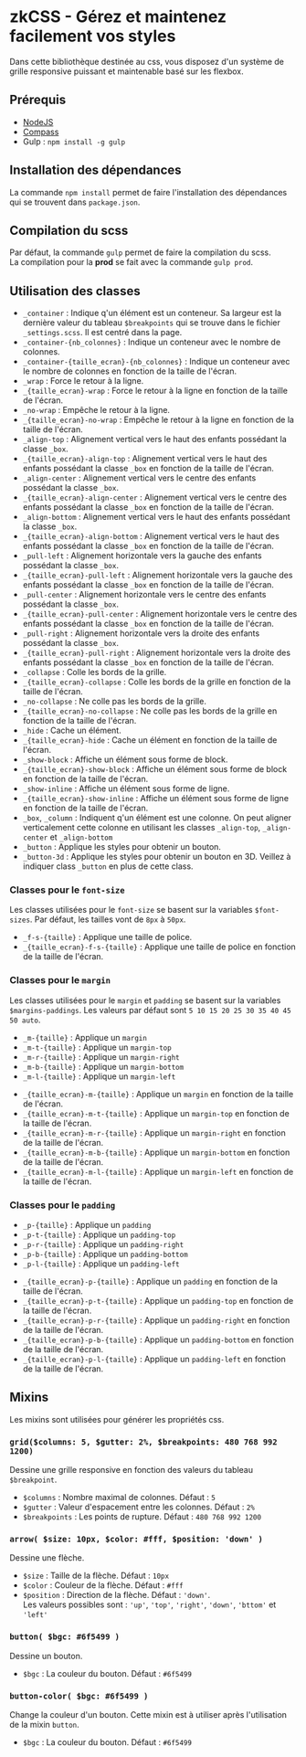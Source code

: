 # zkCSS - Gérez et maintenez facilement vos styles

<p>
    Dans cette bibliothèque destinée au css, vous disposez d'un système de grille responsive puissant et maintenable basé sur les flexbox. <br>
</p>

<h2>Prérequis</h2>
<ul>
    <li><a href='https://nodejs.org'>NodeJS</a></li>
    <li><a href='http://compass-style.org/install/'>Compass</a></li>
    <li>Gulp : <code>npm install -g gulp</code></li>
</ul>

<h2>Installation des dépendances</h2>
<p>
    La commande <code>npm install</code> permet de faire l'installation des dépendances qui se trouvent dans <code>package.json</code>.
</p>

<h2>Compilation du scss</h2>
<p>
    Par défaut, la commande <code>gulp</code> permet de faire la compilation du scss. <br>
    La compilation pour la <strong>prod</strong> se fait avec la commande <code>gulp prod</code>.
</p>

<h2>Utilisation des classes</h2>
<ul>
    <li>
        <code>_container</code> : Indique q'un élément est un conteneur. Sa largeur est la dernière valeur du tableau <code>$breakpoints</code> qui se trouve dans le fichier <code>_settings.scss</code>.
        Il est centré dans la page.
    </li>
    <li><code>_container-{nb_colonnes}</code> : Indique un conteneur avec le nombre de colonnes.</li>
    <li><code>_container-{taille_ecran}-{nb_colonnes}</code> : Indique un conteneur avec le nombre de colonnes en fonction de la taille de l'écran.</li>
    <li><code>_wrap</code> : Force le retour à la ligne.</li>
    <li><code>_{taille_ecran}-wrap</code> : Force le retour à la ligne en fonction de la taille de l'écran.</li>
    <li><code>_no-wrap</code> : Empêche le retour à la ligne.</li>
    <li><code>_{taille_ecran}-no-wrap</code> : Empêche le retour à la ligne en fonction de la taille de l'écran.</li>
    <li><code>_align-top</code> : Alignement vertical vers le haut des enfants possédant la classe <code>_box</code>.</li>
    <li><code>_{taille_ecran}-align-top</code> : Alignement vertical vers le haut des enfants possédant la classe <code>_box</code> en fonction de la taille de l'écran.</li>
    <li><code>_align-center</code> : Alignement vertical vers le centre des enfants possédant la classe <code>_box</code>.</li>
    <li><code>_{taille_ecran}-align-center</code> : Alignement vertical vers le centre des enfants possédant la classe <code>_box</code> en fonction de la taille de l'écran.</li>
    <li><code>_align-bottom</code> : Alignement vertical vers le haut des enfants possédant la classe <code>_box</code>.</li>
    <li><code>_{taille_ecran}-align-bottom</code> : Alignement vertical vers le haut des enfants possédant la classe <code>_box</code> en fonction de la taille de l'écran.</li>
    <li><code>_pull-left</code> : Alignement horizontale vers la gauche des enfants possédant la classe <code>_box</code>.</li>
    <li><code>_{taille_ecran}-pull-left</code> : Alignement horizontale vers la gauche des enfants possédant la classe <code>_box</code> en fonction de la taille de l'écran.</li>
    <li><code>_pull-center</code> : Alignement horizontale vers le centre des enfants possédant la classe <code>_box</code>.</li>
    <li><code>_{taille_ecran}-pull-center</code> : Alignement horizontale vers le centre des enfants possédant la classe <code>_box</code> en fonction de la taille de l'écran.</li>
    <li><code>_pull-right</code> : Alignement horizontale vers la droite des enfants possédant la classe <code>_box</code>.</li>
    <li><code>_{taille_ecran}-pull-right</code> : Alignement horizontale vers la droite des enfants possédant la classe <code>_box</code> en fonction de la taille de l'écran.</li>
    <li><code>_collapse</code> : Colle les bords de la grille.</li>
    <li><code>_{taille_ecran}-collapse</code> : Colle les bords de la grille en fonction de la taille de l'écran.</li>
    <li><code>_no-collapse</code> : Ne colle pas les bords de la grille.</li>
    <li><code>_{taille_ecran}-no-collapse</code> : Ne colle pas les bords de la grille en fonction de la taille de l'écran.</li>
    <li><code>_hide</code> : Cache un élément.</li>
    <li><code>_{taille_ecran}-hide</code> : Cache un élément en fonction de la taille de l'écran.</li>
    <li><code>_show-block</code> : Affiche un élément sous forme de block.</li>
    <li><code>_{taille_ecran}-show-block</code> : Affiche un élément sous forme de block en fonction de la taille de l'écran.</li>
    <li><code>_show-inline</code> : Affiche un élément sous forme de ligne.</li>
    <li><code>_{taille_ecran}-show-inline</code> : Affiche un élément sous forme de ligne en fonction de la taille de l'écran.</li>
    <li>
        <code>_box</code>, <code>_column</code> : Indiquent q'un élément est une colonne.
         On peut aligner verticalement cette colonne en utilisant les classes <code>_align-top</code>, <code>_align-center</code> et <code>_align-bottom</code> 
    </li>
    <li>
        <code>_button</code> : Applique les styles pour obtenir un bouton.
    </li>
    <li>
        <code>_button-3d</code> : Applique les styles pour obtenir un bouton en 3D. Veillez à indiquer class <code>_button</code> en plus de cette class.
    </li>
</ul>

<h3>Classes pour le <code>font-size</code></h3>
<p>
    Les classes utilisées pour le <code>font-size</code> se basent sur la variables <code>$font-sizes</code>.
    Par défaut, les tailles vont de <code>8px</code> à <code>50px</code>.
</p>
<ul>
    <li>
        <code>_f-s-{taille}</code> : Applique une taille de police.
    </li>
    <li>
        <code>_{taille_ecran}-f-s-{taille}</code> : Applique une taille de police en fonction de la taille de l'écran.
    </li>
</ul>

<h3>Classes pour le <code>margin</code></h3>
<p>
    Les classes utilisées pour le <code>margin</code> et <code>padding</code> se basent sur la variables <code>$margins-paddings</code>.
    Les valeurs par défaut sont <code>5 10 15 20 25 30 35 40 45 50 auto</code>.
</p>
<ul>
    <li>
        <code>_m-{taille}</code> : Applique un <code>margin</code>
    </li>
    <li>
        <code>_m-t-{taille}</code> : Applique un <code>margin-top</code>
    </li>
    <li>
        <code>_m-r-{taille}</code> : Applique un <code>margin-right</code>
    </li>
    <li>
        <code>_m-b-{taille}</code> : Applique un <code>margin-bottom</code>
    </li>
    <li>
        <code>_m-l-{taille}</code> : Applique un <code>margin-left</code>
    </li>
</ul>

<ul>
    <li>
        <code>_{taille_ecran}-m-{taille}</code> : Applique un <code>margin</code> en fonction de la taille de l'écran.
    </li>
    <li>
        <code>_{taille_ecran}-m-t-{taille}</code> : Applique un <code>margin-top</code> en fonction de la taille de l'écran.
    </li>
    <li>
        <code>_{taille_ecran}-m-r-{taille}</code> : Applique un <code>margin-right</code> en fonction de la taille de l'écran.
    </li>
    <li>
        <code>_{taille_ecran}-m-b-{taille}</code> : Applique un <code>margin-bottom</code> en fonction de la taille de l'écran.
    </li>
    <li>
        <code>_{taille_ecran}-m-l-{taille}</code> : Applique un <code>margin-left</code> en fonction de la taille de l'écran.
    </li>
</ul>

<h3>Classes pour le <code>padding</code></h3>
<ul>
    <li>
        <code>_p-{taille}</code> : Applique un <code>padding</code>
    </li>
    <li>
        <code>_p-t-{taille}</code> : Applique un <code>padding-top</code>
    </li>
    <li>
        <code>_p-r-{taille}</code> : Applique un <code>padding-right</code>
    </li>
    <li>
        <code>_p-b-{taille}</code> : Applique un <code>padding-bottom</code>
    </li>
    <li>
        <code>_p-l-{taille}</code> : Applique un <code>padding-left</code>
    </li>
</ul>

<ul>
    <li>
        <code>_{taille_ecran}-p-{taille}</code> : Applique un <code>padding</code> en fonction de la taille de l'écran.
    </li>
    <li>
        <code>_{taille_ecran}-p-t-{taille}</code> : Applique un <code>padding-top</code> en fonction de la taille de l'écran.
    </li>
    <li>
        <code>_{taille_ecran}-p-r-{taille}</code> : Applique un <code>padding-right</code> en fonction de la taille de l'écran.
    </li>
    <li>
        <code>_{taille_ecran}-p-b-{taille}</code> : Applique un <code>padding-bottom</code> en fonction de la taille de l'écran.
    </li>
    <li>
        <code>_{taille_ecran}-p-l-{taille}</code> : Applique un <code>padding-left</code> en fonction de la taille de l'écran.
    </li>
</ul>








<h2>Mixins</h2>
<p>
    Les mixins sont utilisées pour générer les propriétés css.
</p>
<h3><code>grid($columns: 5, $gutter: 2%, $breakpoints: 480 768 992 1200)</code></h3>
<p>
    Dessine une grille responsive en fonction des valeurs du tableau <code>$breakpoint</code>.
</p>
<ul>
    <li><code>$columns</code> : Nombre maximal de colonnes. Défaut : <code>5</code></li>
    <li><code>$gutter</code> : Valeur d'espacement entre les colonnes. Défaut : <code>2%</code></li>
    <li><code>$breakpoints</code> : Les points de rupture. Défaut : <code>480 768 992 1200</code></li>
</ul>

<h3><code>arrow( $size: 10px, $color: #fff, $position: 'down' )</code></h3>
<p>
    Dessine une flèche.
</p>
<ul>
    <li><code>$size</code> : Taille de la flèche. Défaut : <code>10px</code></li>
    <li><code>$color</code> : Couleur de la flèche. Défaut : <code>#fff</code></li>
    <li>
        <code>$position</code> : Direction de la flèche. Défaut : <code>'down'</code>. <br>
        Les valeurs possibles sont :
        <code>'up'</code>, <code>'top'</code>, <code>'right'</code>, <code>'down'</code>, <code>'bttom'</code> et <code>'left'</code>
    </li>
</ul>

<h3><code>button( $bgc: #6f5499 )</code></h3>
<p>
    Dessine un bouton.
</p>
<ul>
    <li><code>$bgc</code> : La couleur du bouton. Défaut : <code>#6f5499</code></li>
</ul>

<h3><code>button-color( $bgc: #6f5499 )</code></h3>
<p>
    Change la couleur d'un bouton. Cette mixin est à utiliser après l'utilisation de la mixin <code>button</code>.
</p>
<ul>
    <li><code>$bgc</code> : La couleur du bouton. Défaut : <code>#6f5499</code></li>
</ul>
